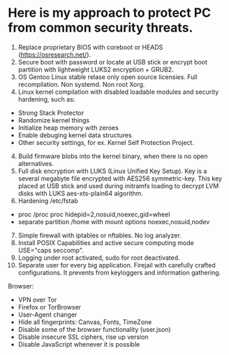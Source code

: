 # Here is my approach to protect PC from common security threats.
1. Replace proprietary BIOS with coreboot or HEADS (https://osresearch.net/).
2. Secure boot with password or locate at USB stick or encrypt boot partition with lightweight LUKS2 encryption + GRUB2.
2. OS Gentoo Linux stable relase only open source licensies. Full recompilation. Non systemd. Non root Xorg.
3. Linux kernel compilation with disabled loadable modules and security hardening, such as:
- Strong Stack Protector
- Randomize kernel things
- Initialize heap memory with zeroes
- Enable debuging kernel data structures
- Other security settings, for ex. Kernel Self Protection Project.
4. Build firmware blobs into the kernel binary, when there is no open alternatives.
5. Full disk encryption with LUKS (Linux Unified Key Setup). Key is a several megabyte file encrypted with AES256 symmetric-key. This key placed at USB stick and used during initramfs loading to decrypt LVM disks with LUKS aes-xts-plain64 algorithm.
6. Hardening /etc/fstab
- proc /proc proc hidepid=2,nosuid,noexec,gid=wheel
- separate partition /home with mount options noexec,nosuid,nodev
7. Simple firewall with iptables or nftables. No log analyzer.
8. Install POSIX Capabilities and active secure computing mode USE="caps seccomp".
9. Logging under root activated, sudo for root deactivated.
10. Separate user for every big application. Firejail with carefully crafted configurations. It prevents from keyloggers and information gathering.

Browser:
- VPN over Tor
- Firefox or TorBrowser
- User-Agent changer
- Hide all fingerprints: Canvas, Fonts, TimeZone
- Disable some of the browser functionality (user.json)
- Disable insecure SSL ciphers, rise up version
- Disable JavaScript whenever it is possible
